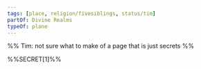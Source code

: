 ```yaml
---
tags: [place, religion/fivesiblings, status/tim]
partOf: Divine Realms
typeOf: plane
---
```

%% Tim: not sure what to make of a page that is just secrets %%

%%SECRET[1]%%